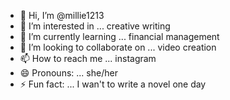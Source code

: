 - 👋 Hi, I’m @millie1213
- 👀 I’m interested in ... creative writing
- 🌱 I’m currently learning ... financial management
- 💞️ I’m looking to collaborate on ... video creation
- 📫 How to reach me ... instagram
- 😄 Pronouns: ... she/her
- ⚡ Fun fact: ... I wan't to write a novel one day

<!---
millie1213/millie1213 is a ✨ special ✨ repository because its `README.md` (this file) appears on your GitHub profile.
You can click the Preview link to take a look at your changes.
--->
